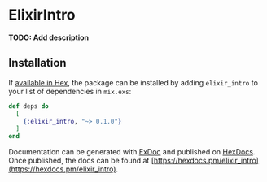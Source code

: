 # ElixirIntro

**TODO: Add description**

## Installation

If [available in Hex](https://hex.pm/docs/publish), the package can be installed
by adding `elixir_intro` to your list of dependencies in `mix.exs`:

```elixir
def deps do
  [
    {:elixir_intro, "~> 0.1.0"}
  ]
end
```

Documentation can be generated with [ExDoc](https://github.com/elixir-lang/ex_doc)
and published on [HexDocs](https://hexdocs.pm). Once published, the docs can
be found at [https://hexdocs.pm/elixir_intro](https://hexdocs.pm/elixir_intro).

